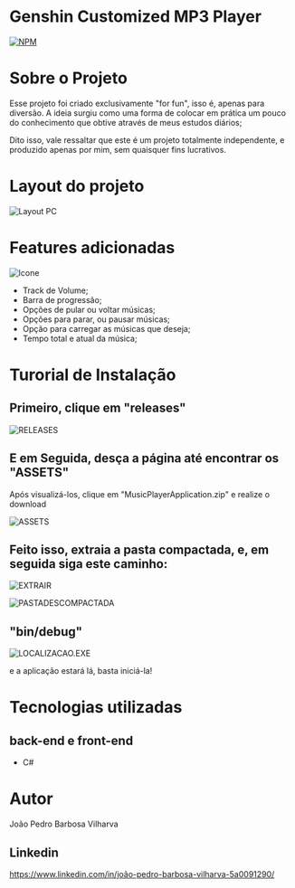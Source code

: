 # Genshin Customized MP3 Player
[![NPM](https://img.shields.io/npm/l/react)](https://github.com/Hayasem/MusicPlayerApplication/blob/master/LICENSE)

# Sobre o Projeto

Esse projeto foi criado exclusivamente "for fun", isso é, apenas para diversão. A ideia surgiu como uma forma de colocar em prática um pouco do conhecimento que obtive através de meus estudos diários;

Dito isso, vale ressaltar que este é um projeto totalmente independente, e produzido apenas por mim, sem quaisquer fins lucrativos.

# Layout do projeto

![Layout PC](https://github.com/Hayasem/ASSETS/blob/main/mp3PlayerWindows.png)

# Features adicionadas

![Icone](https://github.com/Hayasem/ASSETS/blob/main/iconeGanyu.png)

- Track de Volume;
- Barra de progressão;
- Opções de pular ou voltar músicas;
- Opções para parar, ou pausar músicas;
- Opção para carregar as músicas que deseja;
- Tempo total e atual da música;

# Turorial de Instalação

## Primeiro, clique em "releases"

![RELEASES](https://github.com/Hayasem/ASSETS/blob/main/tutorialParte1.png)

## E em Seguida, desça a página até encontrar os "ASSETS"
Após visualizá-los, clique em "MusicPlayerApplication.zip" e realize o download

![ASSETS](https://github.com/Hayasem/ASSETS/blob/main/TutorialParte2.png)

## Feito isso, extraia a pasta compactada, e, em seguida siga este caminho: 

![EXTRAIR](https://github.com/Hayasem/ASSETS/blob/main/TutorialParte3.png)

![PASTADESCOMPACTADA](https://github.com/Hayasem/ASSETS/blob/main/TutorialParte4.png)

## "bin/debug" 

![LOCALIZACAO.EXE](https://github.com/Hayasem/ASSETS/blob/main/TutorialParte5.png)

e a aplicação estará lá, basta iniciá-la!

# Tecnologias utilizadas
## back-end e front-end
- C#

# Autor

João Pedro Barbosa Vilharva

## Linkedin
https://www.linkedin.com/in/joão-pedro-barbosa-vilharva-5a0091290/
